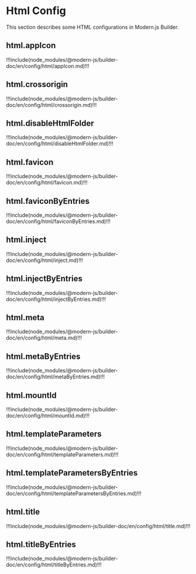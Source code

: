 # Html Config

This section describes some HTML configurations in Modern.js Builder.

## html.appIcon

!!!include(node_modules/@modern-js/builder-doc/en/config/html/appIcon.md)!!!

## html.crossorigin

!!!include(node_modules/@modern-js/builder-doc/en/config/html/crossorigin.md)!!!

## html.disableHtmlFolder

!!!include(node_modules/@modern-js/builder-doc/en/config/html/disableHtmlFolder.md)!!!

## html.favicon

!!!include(node_modules/@modern-js/builder-doc/en/config/html/favicon.md)!!!

## html.faviconByEntries

!!!include(node_modules/@modern-js/builder-doc/en/config/html/faviconByEntries.md)!!!

## html.inject

!!!include(node_modules/@modern-js/builder-doc/en/config/html/inject.md)!!!

## html.injectByEntries

!!!include(node_modules/@modern-js/builder-doc/en/config/html/injectByEntries.md)!!!

## html.meta

!!!include(node_modules/@modern-js/builder-doc/en/config/html/meta.md)!!!

## html.metaByEntries

!!!include(node_modules/@modern-js/builder-doc/en/config/html/metaByEntries.md)!!!

## html.mountId

!!!include(node_modules/@modern-js/builder-doc/en/config/html/mountId.md)!!!

## html.templateParameters

!!!include(node_modules/@modern-js/builder-doc/en/config/html/templateParameters.md)!!!

## html.templateParametersByEntries

!!!include(node_modules/@modern-js/builder-doc/en/config/html/templateParametersByEntries.md)!!!

## html.title

!!!include(node_modules/@modern-js/builder-doc/en/config/html/title.md)!!!

## html.titleByEntries

!!!include(node_modules/@modern-js/builder-doc/en/config/html/titleByEntries.md)!!!

